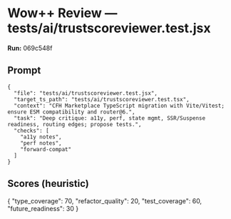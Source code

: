 # Wow++ Review — tests/ai/trustscoreviewer.test.jsx

**Run:** 069c548f

## Prompt

```
{
  "file": "tests/ai/trustscoreviewer.test.jsx",
  "target_ts_path": "tests/ai/trustscoreviewer.test.tsx",
  "context": "CFH Marketplace TypeScript migration with Vite/Vitest; ensure ESM compatibility and router@6.",
  "task": "Deep critique: a11y, perf, state mgmt, SSR/Suspense readiness, routing edges; propose tests.",
  "checks": [
    "a11y notes",
    "perf notes",
    "forward-compat"
  ]
}
```

## Scores (heuristic)

{
  "type_coverage": 70,
  "refactor_quality": 20,
  "test_coverage": 60,
  "future_readiness": 30
}
